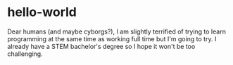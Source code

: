 # hello-world
Dear humans (and maybe cyborgs?), I am slightly terrified of trying to learn programming at the same time as working full time but I'm going to try. I already have a STEM bachelor's degree so I hope it won't be too challenging.

